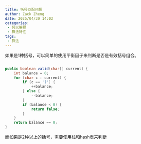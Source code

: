 ```yaml
---
title: 括号匹配问题
author: Zack Zheng
date: 2025/04/30 14:03
categories:
 - 何以编程
 - 算法特性
tags:
 - 算法
---
```


如果是1种括号，可以简单的使用平衡因子来判断是否是有效括号组合。

```java

public boolean valid(char[] current) {
    int balance = 0;
    for (char c : current) {
        if (c == '(') {
            ++balance;
        } else {
            --balance;
        }
        if (balance < 0) {
            return false;
        }
    }
    return balance == 0;
}

```

而如果是2种以上的括号，需要使用栈和hash表来判断


<Suspense>
  <my-codes repo="o-algorithm" path="algorithm/栈常见题/括号问题/isValid.java" lang="java" lazy />
</Suspense>
